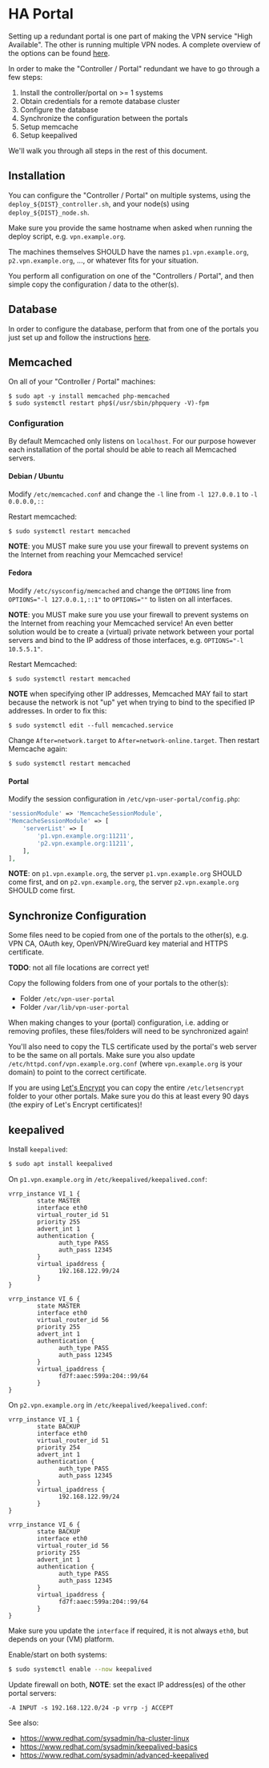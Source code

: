 # HA Portal

Setting up a redundant portal is one part of making the VPN service 
"High Available". The other is running multiple VPN nodes. A complete 
overview of the options can be found [here](HA.md).

In order to make the "Controller / Portal" redundant we have to go through a 
few steps:

1. Install the controller/portal on >= 1 systems
2. Obtain credentials for a remote database cluster
3. Configure the database
4. Synchronize the configuration between the portals
5. Setup memcache
6. Setup keepalived

We'll walk you through all steps in the rest of this document.

## Installation

You can configure the "Controller / Portal" on multiple systems, using the 
`deploy_${DIST}_controller.sh`, and your node(s) using 
`deploy_${DIST}_node.sh`.

Make sure you provide the same hostname when asked when running the deploy 
script, e.g. `vpn.example.org`.

The machines themselves SHOULD have the names `p1.vpn.example.org`, 
`p2.vpn.example.org`, ..., or whatever fits for your situation.

You perform all configuration on one of the "Controllers / Portal", and then 
simple copy the configuration / data to the other(s).

## Database

In order to configure the database, perform that from one of the portals you 
just set up and follow the instructions [here](DATABASE.md).

## Memcached

On all of your "Controller / Portal" machines:

```
$ sudo apt -y install memcached php-memcached
$ sudo systemctl restart php$(/usr/sbin/phpquery -V)-fpm
```

### Configuration

By default Memcached only listens on `localhost`. For our purpose however each
installation of the portal should be able to reach all Memcached servers. 

#### Debian / Ubuntu

Modify `/etc/memcached.conf` and change the `-l` line from `-l 127.0.0.1` to
`-l 0.0.0.0,::`

Restart memcached:

```
$ sudo systemctl restart memcached
```

**NOTE**: you MUST make sure you use your firewall to prevent systems on the 
Internet from reaching your Memcached service!

#### Fedora 

Modify `/etc/sysconfig/memcached` and change the `OPTIONS` line from 
`OPTIONS="-l 127.0.0.1,::1"` to `OPTIONS=""` to listen on all interfaces.

**NOTE**: you MUST make sure you use your firewall to prevent systems on the 
Internet from reaching your Memcached service! An even better solution would be
to create a (virtual) private network between your portal servers and bind to 
the IP address of those interfaces, e.g. `OPTIONS="-l 10.5.5.1"`.

Restart Memcached:

```
$ sudo systemctl restart memcached
```

**NOTE** when specifying other IP addresses, Memcached MAY fail to start 
because the network is not "up" yet when trying to bind to the specified IP
addresses. In order to fix this:

```
$ sudo systemctl edit --full memcached.service
```

Change `After=network.target` to `After=network-online.target`. Then restart
Memcache again:

```
$ sudo systemctl restart memcached
```

#### Portal

Modify the session configuration in `/etc/vpn-user-portal/config.php`:

```php
'sessionModule' => 'MemcacheSessionModule',
'MemcacheSessionModule' => [
    'serverList' => [
        'p1.vpn.example.org:11211', 
        'p2.vpn.example.org:11211',
    ],
],
```

**NOTE**: on `p1.vpn.example.org`, the server `p1.vpn.example.org` SHOULD come
first, and on `p2.vpn.example.org`, the server `p2.vpn.example.org` SHOULD come
first.

## Synchronize Configuration

Some files need to be copied from one of the portals to the other(s), e.g. VPN 
CA, OAuth key, OpenVPN/WireGuard key material and HTTPS certificate.

**TODO**: not all file locations are correct yet!

Copy the following folders from one of your portals to the other(s):

* Folder `/etc/vpn-user-portal`
* Folder `/var/lib/vpn-user-portal`

When making changes to your (portal) configuration, i.e. adding or removing 
profiles, these files/folders will need to be synchronized again!

You'll also need to copy the TLS certificate used by the portal's web server to
be the same on all portals. Make sure you also update 
`/etc/httpd.conf/vpn.example.org.conf` (where `vpn.example.org` is your domain)
to point to the correct certificate.

If you are using 
[Let's Encrypt](https://letsencrypt.org/) you can copy the entire 
`/etc/letsencrypt` folder to your other portals. Make sure you do this at least
every 90 days (the expiry of Let's Encrypt certificates)!

## keepalived

Install `keepalived`:

```bash
$ sudo apt install keepalived
```

On `p1.vpn.example.org` in `/etc/keepalived/keepalived.conf`:

```
vrrp_instance VI_1 {
        state MASTER
        interface eth0
        virtual_router_id 51
        priority 255
        advert_int 1
        authentication {
              auth_type PASS
              auth_pass 12345
        }
        virtual_ipaddress {
              192.168.122.99/24
        }
}

vrrp_instance VI_6 {
        state MASTER
        interface eth0
        virtual_router_id 56
        priority 255
        advert_int 1
        authentication {
              auth_type PASS
              auth_pass 12345
        }
        virtual_ipaddress {
              fd7f:aaec:599a:204::99/64
        }
}
```

On `p2.vpn.example.org` in `/etc/keepalived/keepalived.conf`:


```
vrrp_instance VI_1 {
        state BACKUP
        interface eth0
        virtual_router_id 51
        priority 254
        advert_int 1
        authentication {
              auth_type PASS
              auth_pass 12345
        }
        virtual_ipaddress {
              192.168.122.99/24
        }
}

vrrp_instance VI_6 {
        state BACKUP
        interface eth0
        virtual_router_id 56
        priority 255
        advert_int 1
        authentication {
              auth_type PASS
              auth_pass 12345
        }
        virtual_ipaddress {
              fd7f:aaec:599a:204::99/64
        }
}
```

Make sure you update the `interface` if required, it is not always `eth0`, but
depends on your (VM) platform.

Enable/start on both systems:

```bash
$ sudo systemctl enable --now keepalived
```

Update firewall on both, **NOTE**: set the exact IP address(es) of the other 
portal servers:

```
-A INPUT -s 192.168.122.0/24 -p vrrp -j ACCEPT
```

See also: 

* https://www.redhat.com/sysadmin/ha-cluster-linux
* https://www.redhat.com/sysadmin/keepalived-basics
* https://www.redhat.com/sysadmin/advanced-keepalived

